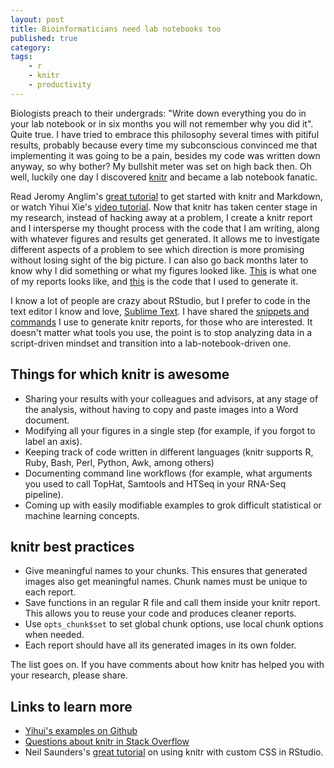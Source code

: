 ```yaml
---
layout: post
title: Bioinformaticians need lab notebooks too
published: true
category:
tags:
    - r
    - knitr
    - productivity
---
```


Biologists preach to their undergrads: "Write down everything you do in your lab notebook or in six months you will not remember why you did it". Quite true. I have tried to embrace this philosophy several times with pitiful results, probably because every time my subconscious convinced me that implementing it was going to be a pain, besides my code was written down anyway, so why bother? My bullshit meter was set on high back then. Oh well, luckily one day I discovered [knitr][] and became a lab notebook fanatic.

Read Jeromy Anglim's [great tutorial][jeromy_tutorial] to get started with knitr and Markdown, or watch Yihui Xie's [video tutorial][yihui_vid]. Now that knitr has taken center stage in my research, instead of hacking away at a problem, I create a knitr report and I intersperse my thought process with the code that I am writing, along with whatever figures and results get generated. It allows me to investigate different aspects of a problem to see which direction is more promising without losing sight of the big picture. I can also go back months later to know why I did something or what my figures looked like. [This][live_sample_report] is what one of my reports looks like, and [this][code_sample_report] is the code that I used to generate it.

I know a lot of people are crazy about RStudio, but I prefer to code in the text editor I know and love, [Sublime Text][sublime]. I have shared the [snippets and commands][knitr_reports] I use to generate knitr reports, for those who are interested. It doesn't matter what tools you use, the point is to stop analyzing data in a script-driven mindset and transition into a lab-notebook-driven one.

## Things for which knitr is awesome

* Sharing your results with your colleagues and advisors, at any stage of the analysis, without having to copy and paste images into a Word document.
* Modifying all your figures in a single step (for example, if you forgot to label an axis).
* Keeping track of code written in different languages (knitr supports R, Ruby, Bash, Perl, Python, Awk, among others)
* Documenting command line workflows (for example, what arguments you used to call TopHat, Samtools and HTSeq in your RNA-Seq pipeline).
* Coming up with easily modifiable examples to grok difficult statistical or machine learning concepts.

## knitr best practices
* Give meaningful names to your chunks. This ensures that generated images also get meaningful names. Chunk names must be unique to each report.
* Save functions in an regular R file and call them inside your knitr report. This allows you to reuse your code and produces cleaner reports.
* Use `opts_chunk$set` to set global chunk options, use local chunk options when needed.
* Each report should have all its generated images in its own folder.

The list goes on. If you have comments about how knitr has helped you with your research, please share.

## Links to learn more
* [Yihui's examples on Github][yihui_examples]
* [Questions about knitr in Stack Overflow][so_knitr]
* Neil Saunders's [great tutorial][css-in-rstudio] on using knitr with custom CSS in RStudio.

[knitr_reports]: https://github.com/nachocab/knitr_reports
[yihui_examples]: https://github.com/yihui/knitr-examples
[yihui_vid]: http://www.screenr.com/qcv8
[so_knitr]: http://stackoverflow.com/questions/tagged/knitr
[sublime]: http://www.sublimetext.com/
[knitr]: http://yihui.name/knitr/
[knitr_readme]: https://github.com/yihui/knitr#readme
[jeromy_tutorial]: http://jeromyanglim.blogspot.com.es/2012/05/getting-started-with-r-markdown-knitr.html
[live_sample_report]: http://htmlpreview.github.com/?https://github.com/nachocab/knitr_reports/blob/master/example_reports/sample_report.html
[code_sample_report]: https://github.com/nachocab/knitr_reports/blob/master/example_reports/sample_report.Rmd
[live_basic_usage]: http://htmlpreview.github.com/?https://github.com/nachocab/knitr_reports/blob/master/example_reports/basic_usage.html
[markdown]: http://daringfireball.net/projects/markdown/syntax
[css-in-rstudio]: https://nsaunders.wordpress.com/2012/08/27/custom-css-for-html-generated-using-rstudio/

